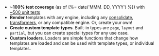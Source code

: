 - **~100% test coverage** (as of {%= date('MMM. DD, YYYY') %}) with [~500 unit tests](./tests)
- **Render** templates with any engine, including any [consolidate](https://github.com/tj/consolidate.js),
  [transformers](https://github.com/ForbesLindesay/transformers), or any compatible engine. Or, create your own!
- **Create custom template types**. Built-in types are `page`, `layout` and `partial`, but you can create special types for any use case.
- **Custom loaders**. Loaders are simple functions that change how templates are loaded and can be used with template types, or individual templates.
